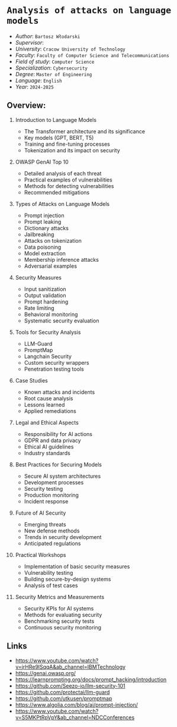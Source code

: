 # `Analysis of attacks on language models`

- _Author_: `Bartosz Włodarski`
- _Supervisor_:
- _University_: `Cracow University of Technology`
- _Faculty_: `Faculty of Computer Science and Telecommunications`
- _Field of study_: `Computer Science`
- _Specialization_: `Cybersecurity`
- _Degree_: `Master of Engineering`
- _Language_: `English`
- _Year_: `2024-2025`

## Overview:

1. Introduction to Language Models

   - The Transformer architecture and its significance
   - Key models (GPT, BERT, T5)
   - Training and fine-tuning processes
   - Tokenization and its impact on security

2. OWASP GenAI Top 10

   - Detailed analysis of each threat
   - Practical examples of vulnerabilities
   - Methods for detecting vulnerabilities
   - Recommended mitigations

3. Types of Attacks on Language Models

   - Prompt injection
   - Prompt leaking
   - Dictionary attacks
   - Jailbreaking
   - Attacks on tokenization
   - Data poisoning
   - Model extraction
   - Membership inference attacks
   - Adversarial examples

4. Security Measures

   - Input sanitization
   - Output validation
   - Prompt hardening
   - Rate limiting
   - Behavioral monitoring
   - Systematic security evaluation

5. Tools for Security Analysis

   - LLM-Guard
   - PromptMap
   - Langchain Security
   - Custom security wrappers
   - Penetration testing tools

6. Case Studies

   - Known attacks and incidents
   - Root cause analysis
   - Lessons learned
   - Applied remediations

7. Legal and Ethical Aspects

   - Responsibility for AI actions
   - GDPR and data privacy
   - Ethical AI guidelines
   - Industry standards

8. Best Practices for Securing Models

   - Secure AI system architectures
   - Development processes
   - Security testing
   - Production monitoring
   - Incident response

9. Future of AI Security

   - Emerging threats
   - New defense methods
   - Trends in security development
   - Anticipated regulations

10. Practical Workshops

    - Implementation of basic security measures
    - Vulnerability testing
    - Building secure-by-design systems
    - Analysis of test cases

11. Security Metrics and Measurements

    - Security KPIs for AI systems
    - Methods for evaluating security
    - Benchmarking security tests
    - Continuous security monitoring

## Links

- https://www.youtube.com/watch?v=jrHRe9lSqqA&ab_channel=IBMTechnology
- https://genai.owasp.org/
- https://learnprompting.org/docs/prompt_hacking/introduction
- https://github.com/Seezo-io/llm-security-101
- https://github.com/protectai/llm-guard
- https://github.com/utkusen/promptmap
- https://www.algolia.com/blog/ai/prompt-injection/
- https://www.youtube.com/watch?v=S5MKPtRpVpY&ab_channel=NDCConferences

